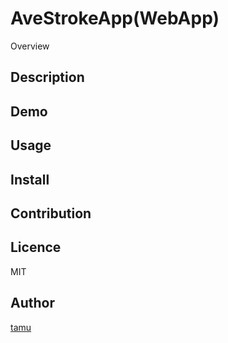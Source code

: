 AveStrokeApp(WebApp)
====

Overview

## Description

## Demo

## Usage

## Install

## Contribution

## Licence

MIT

## Author

[tamu](https://github.com/tamukou)